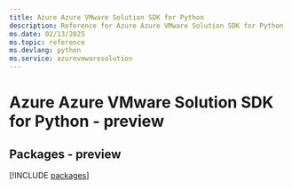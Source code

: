 ```yaml
---
title: Azure Azure VMware Solution SDK for Python
description: Reference for Azure Azure VMware Solution SDK for Python
ms.date: 02/13/2025
ms.topic: reference
ms.devlang: python
ms.service: azurevmwaresolution
---
```

# Azure Azure VMware Solution SDK for Python - preview
## Packages - preview
[!INCLUDE [packages](azure-vmware-solution-index.md)]